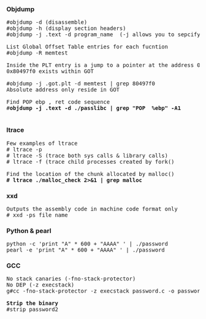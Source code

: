 ### Objdump
<pre>
#objdump -d (disassemble)
#objdump -h (display section headers)
#objdump -j .text -d program_name  (-j allows you to sepcify a section)

List Global Offset Table entries for each fucntion 
#objdump -R memtest 

Inside the PLT entry is a jump to a pointer at the address 0x80497f0
0x80497f0 exists within GOT

#objdump -j .got.plt -d memtest | grep 80497f0 
Absolute address only reside in GOT 

Find POP ebp , ret code sequence 
#<b>objdump -j .text -d ./passlibc | grep "POP  %ebp" -A1</b>

</pre>

### ltrace 
<pre>
Few examples of ltrace 
# ltrace -p <pid>
# ltrace -S (trace both sys calls & library calls)
# ltrace -f (trace child processes created by fork() 

Find the location of the chunk allocated by malloc() 
<b># ltrace ./malloc_check 2>&1 | grep malloc </b>
</pre>
### xxd 
<pre>
Outputs the assembly code in machine code format only
# xxd -ps file_name
</pre>

### Python & pearl 
<pre>
python -c 'print "A" * 600 + "AAAA" ' | ./password
pearl -e 'print "A" * 600 + "AAAA" ' | ./password 
</pre>

### GCC 
<pre>No stack canaries (-fno-stack-protector)
No DEP (-z execstack) 
g#cc -fno-stack-protector -z execstack password.c -o password2 

<b>Strip the binary </b>
#strip password2  
</pre>







